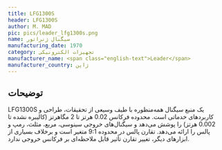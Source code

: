 ```yaml
---
title: LFG1300S
header: LFG1300S
author: M. MAD
pic: pics/leader_lfg1300s.png
name: سیگنال ژنراتور
manufacturing_date: 1970
category: تجهیزات الکترونیکی
manufacturer_name: <span class="english-text">Leader</span>
manufacturer_country: ژاپن
---
```


<h2 class="fa-IR-explanation-header">توضیحات</h2>
<p>
<span class="english-text">LFG1300S</span>
یک منبع سیگنال همه‌منظوره با طیف وسیعی از تحقیقات، طراحی و کاربردهای خدماتی
است. محدوده فرکانس 0.02 هرتز تا 2 مگاهرتز (کالیبره نشده تا 0.002 هرتز) را پوشش
می‌دهد و سیگنال‌های خروجی سینوسی، مربع، مثلث، رمپ و پالس را ارائه می‌دهد.
تقارن پالس در محدوده 9:1 متغیر است و برخلاف بسیاری از ابزارهای دیگر، تغییر
تقارن تأثیر قابل ملاحظه‌ای بر فرکانس خروجی ندارد.
</p>
